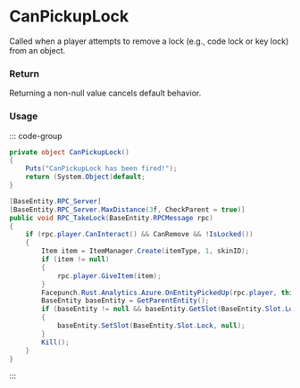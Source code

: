 # CanPickupLock
<Badge type="info" text="Player"/><Badge type="danger" text="Carbon Compatible"/><Badge type="warning" text="Oxide Compatible"/>
Called when a player attempts to remove a lock (e.g., code lock or key lock) from an object.

### Return
Returning a non-null value cancels default behavior.

### Usage
::: code-group
```csharp [Example]
private object CanPickupLock()
{
	Puts("CanPickupLock has been fired!");
	return (System.Object)default;
}
```
```csharp [Source — Assembly-CSharp @ BaseLock]
[BaseEntity.RPC_Server]
[BaseEntity.RPC_Server.MaxDistance(3f, CheckParent = true)]
public void RPC_TakeLock(BaseEntity.RPCMessage rpc)
{
	if (rpc.player.CanInteract() && CanRemove && !IsLocked())
	{
		Item item = ItemManager.Create(itemType, 1, skinID);
		if (item != null)
		{
			rpc.player.GiveItem(item);
		}
		Facepunch.Rust.Analytics.Azure.OnEntityPickedUp(rpc.player, this);
		BaseEntity baseEntity = GetParentEntity();
		if (baseEntity != null && baseEntity.GetSlot(BaseEntity.Slot.Lock) == this)
		{
			baseEntity.SetSlot(BaseEntity.Slot.Lock, null);
		}
		Kill();
	}
}

```
:::
